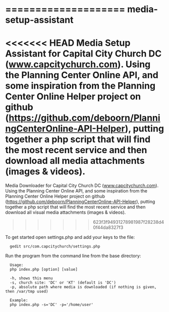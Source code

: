 ====================
media-setup-assistant
=====================

<<<<<<< HEAD
Media Setup Assistant for Capital City Church DC (www.capcitychurch.com).  Using the Planning Center Online API, and some inspiration from the Planning Center Online Helper project on github (https://github.com/deboorn/PlanningCenterOnline-API-Helper), putting together a php script that will find the most recent service and then download all media attachments (images &amp; videos).
=======
Media Downloader for Capital City Church DC (www.capcitychurch.com).  Using the Planning Center Online API, and some inspiration from the Planning Center Online Helper project on github (https://github.com/deboorn/PlanningCenterOnline-API-Helper), putting together a php script that will find the most recent service and then download all visual media attachments (images &amp; videos).
>>>>>>> 623f3f94931278981987f28238d40f44da8327f3

To get started open settings.php and add your keys to the file:

      gedit src/com.capcitychurch/settings.php

Run the program from the command line from the base directory:

      Usage:
      php index.php [option] [value]

      -h, shows this menu
      -s, church site: 'DC' or 'KT' (default is 'DC')
      -p, absolute path where media is downloaded (if nothing is given, then /var/tmp used)

      Example:
      php index.php -s='DC' -p='/home/user'

